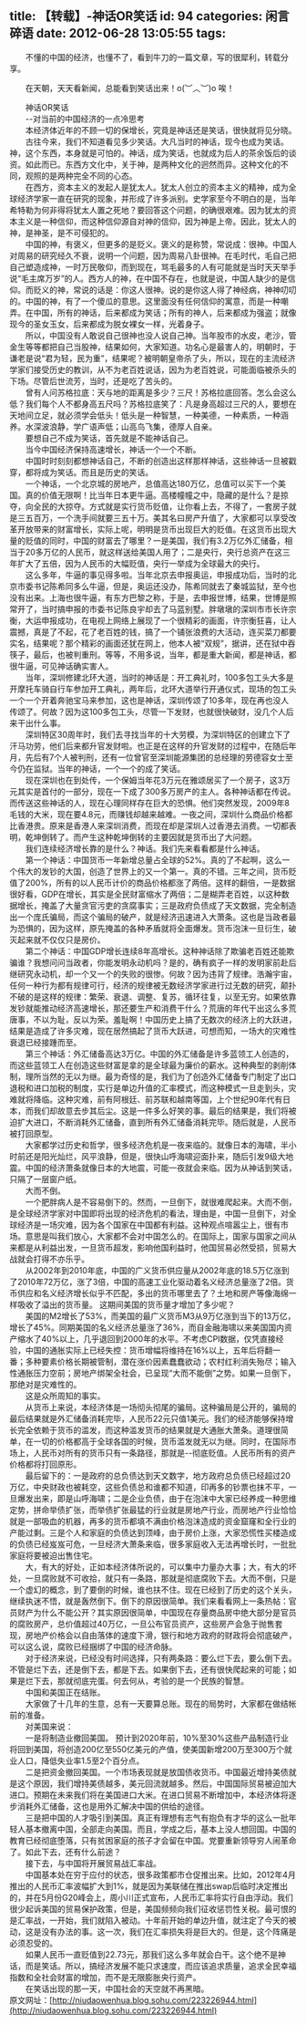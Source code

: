 title: 【转载】-神话OR笑话
id: 94
categories: 闲言碎语
date: 2012-06-28 13:05:55
tags:
---

　　不懂的中国的经济，也懂不了，看到牛刀的一篇文章，写的很犀利，转载分享。

　　在天朝，天天看新闻，总能看到笑话出来！o(︶︿︶)o 唉！

　　神话OR笑话
</br> 　　--对当前的中国经济的一点冷思考
</br> 　　本经济体近年的不顾一切的保增长，究竟是神话还是笑话，很快就将见分晓。
</br> 　　古往今来，我们不知道看见多少笑话。大凡当时的神话，现今也成为笑话。神，这个东西，本身就是可怕的。神话，成为笑话，也就成为后人的茶余饭后的谈资。如此而已。东西方文化中，关于神，是两种文化的迥然而异。这种文化的不同，观照的是两种完全不同的心态。
</br> 　　在西方，资本主义的发起人是犹太人。犹太人创立的资本主义的精神，成为全球经济学家一直在研究的现象，并形成了许多派别。史学家至今不明白的是，当年希特勒为何非得将犹太人置之死地？要回答这个问题，的确很艰难。因为犹太的资本主义是一种信仰，而这种信仰源自对神的信仰，因为神是上帝。因此，犹太人的神，是神圣，是不可侵犯的。
</br> 　　中国的神，有褒义，但更多的是贬义。褒义的是称赞，常说成：很神。中国人对周易的研究经久不衰，说明一个问题，因为周易八卦很神。在毛时代，毛自己把自己塑造成神，一时万民敬仰，而到现在，骂毛最多的人有可能就是当时天天举手说“毛主席万岁”的人。西方人的神，在中国不存在，也就是说，中国人缺少的是信仰。而贬义的神，常说的话是：你这人很神。说的是你这人得了神经病，神神叨叨的。中国的神，有了一个傻瓜的意思。这里面没有任何信仰的寓意，而是一种嘲弄。在中国，所有的神话，后来都成为笑话；所有的神人，后来都成为强盗；就像现今的圣女玉女，后来都成为脱女裸女一样，光着身子。
</br> 　　所以，中国没有人敢说自己很神也没人说自己神。当年股市的水皮，老沙，管金生等等都把自己当股神，结果如何，大家知道。功名心是最害人的，明朝时，于谦老是说“君为轻，民为重”，结果呢？被明朝皇帝杀了头，所以，现在的主流经济学家们接受历史的教训，从不为老百姓说话，因为为老百姓说，可能面临被杀头的下场。尽管后世流芳，当时，还是吃了苦头的。
</br> 　　曾有人问苏格拉底：天与地的距离是多少？三尺！苏格拉底回答。怎么会这么低？我们每个人不都身高五尺吗？苏格拉底笑了：凡是身高超过三尺的人，要想在天地间立足，就必须学会低头！低头是一种智慧，一种美德，一种素质，一种涵养。水深波浪静，学广语声低；山高鸟飞集，德厚人自亲。
</br> 　　要想自己不成为笑话，首先就是不能神话自己。
</br> 　　当今中国经济保持高速增长，神话一个一个不断。
</br> 　　中国时时刻刻都想神话自己，不断的创造出这样那样神话，这些神话一旦被戳穿，都将成为笑话。而且是历史的笑话。
</br> 　　一个神话，一个北京城的房地产，总值高达180万亿，总值可以买下一个美国。真的价值无限啊！比当年日本更牛逼。高楼幢幢之中，隐藏的是什么？是掠夺，向全民的大掠夺。方式就是实行货币贬值，让你看上去，不得了，一套房子就是三五百万，一个洗手间就要三五十万。美其名曰房产升值了，大家都可以享受改革开放带来的财富增长，实际上呢，明明是货币出现巨大的贬值。在这货币出现大量的贬值的同时，中国的财富去了哪里？一是美国，我们有3.2万亿外汇储备，相当于20多万亿的人民币，就这样送给美国人用了；二是央行，央行总资产在这三年扩大了五倍，因为人民币的大幅贬值，央行一举成为全球最大的央行。
</br> 　　这么多年，牛逼的事见得多啦。当年北京去申报奥运，申报成功后，当时的北京市委书记陈希同多么牛逼，但是，奥运还没办，陈希同就去了秦城监狱，至今也没有出来。上海也很牛逼，有东方巴黎之称，于是，去申报世博，结果，世博是照常开了，当时搞申报的市委书记陈良宇却去了马蓝别墅。胖墩墩的深圳市市长许宗衡，大运申报成功，在电视上网络上展现了一个很精彩的画面，许宗衡狂喜，让人震撼，真是了不起，花了老百姓的钱，搞了一个铺张浪费的大活动，连买菜刀都要实名，结果呢？那个精彩的画面还犹在网上，他本人被“双规”，据讲，还在狱中吞筷子，最后，也被判重刑。等等，不用多说，当年，都是重大新闻，都是神话，都很牛逼，可见神话确实害人。
</br> 　　当年，深圳修建北环大道，当时的神话是：开工典礼时，100多包工头大多是开摩托车骑自行车参加开工典礼，两年后，北环大道举行开通仪式，现场的包工头一个一个开着奔驰宝马来参加，这也是神话，深圳传颂了10多年，现在再也没人传颂了。何故？因为这100多包工头，尽管一下发财，也就很快破财，没几个人后来干出什么事。
</br> 　　深圳特区30周年时，我们去寻找当年的十大劳模，为深圳特区的创建立下了汗马功劳，他们后来都升官发财啦。也正是在这样的升官发财的过程中，在随后年月，先后有7个人被判刑，还有一位曾官至深圳能源集团的总经理的劳德容女士至今仍在监狱。当年的神话，一个一个的成了笑话。
</br> 　　现在深圳也在到处传，一个保姆当年花3万元在雅颂居买了一个房子，这3万元其实是首付的一部分，现在一下成了300多万房产的主人。各种神话都在传说。而传送这些神话的人，现在心理同样存在巨大的恐惧。他们突然发现，2009年8毛钱的大米，现在要4.8元，而赚钱却越来越难。一夜之间，深圳什么商品价格都比香港贵。原来是香港人来深圳消费，而现在却是深圳人过香港去消费。一切都表明，乾坤倒转了。而产生这种乾坤倒转的主要因就是货币出了大问题。
</br> 　　我们连续经济增长靠的是什么？神话。我们先来看看都是什么神话。
</br> 　　第一个神话：中国货币一年新增总量占全球的52%。真的了不起啊，这么一个伟大的发钞的大国，创造了世界上的又一个第一。真的不错。三年之间，货币贬值了200%，所有的以人民币计价的商品价格都涨了两倍。这样的翻倍，一是数据很好看，GDP在增长，其实是全民财富缩水了两倍；二是糊弄老百姓，以这种数据增长，掩盖了大量贪官污吏的贪腐事实；三是政府负债成了天文数据，完全制造出一个庞氏骗局，而这个骗局的破产，就是经济迅速进入大萧条。这也是当政者最为恐惧的，因为这样，原先掩盖的各种矛盾就将全面爆发。货币泡沫一旦衍生，破灭起来就不仅仅只是房价。
</br> 　　第二个神话：中国GDP增长连续8年高增长。这种神话除了欺骗老百姓还能欺骗谁？我想问问当政者，你能发明永动机吗？是的，确有疯子一样的发明家前赴后继研究永动机，却一个又一个的失败的很惨。何故？因为违背了规律。浩瀚宇宙，任何一种行为都有规律可行，经济的规律被无数经济学家进行过无数的研究，颠扑不破的是这样的规律：繁荣、衰退、调整、复苏，循环往复，以至无穷。如果依靠发钞就能推动经济高速增长，那还要生产和消费干什么？荒唐的年代干出这么多荒唐事，不以为耻，反以为荣。羞耻啊！中国历史上搞了无数次的经济上的大跃进，结果是造成了许多灾难，现在居然搞起了货币大跃进，可想而知，一场大的灾难性衰退已经接踵而至。
</br> 　　第三个神话：外汇储备高达3万亿。中国的外汇储备是许多蓝领工人创造的，而这些蓝领工人在创造这些财富是拿的是全球最为廉价的薪水。这种典型的剥削体制，理所当然的无以为继。最为奇怪的是，我们为了创造外汇储备专门制定了出口退税和进口加税的制度，实行是单边升值的汇率模式，而这种模式一旦走到头，灾难就将降临。这种灾难，前有阿根廷、前苏联和越南等国，上个世纪90年代有日本，而我们却故意去步其后尘。这是一件多么好笑的事。最后的结果是，我们将被迫扩大进口，不断消耗外汇储备，直到所有外汇储备消耗完毕。随后就是，人民币被打回原型。
</br> 　　大家都学过历史和哲学，很多经济危机是一夜来临的。就像日本的海啸，半小时前还是阳光灿烂，风平浪静，但是，很快山呼海啸迎面扑来，随后引发9级大地震。中国的经济萧条就像日本的大地震，可能一夜就会来临。因为从神话到笑话，只隔了一层窗户纸。
</br> 　　大而不倒。
</br> 　　一个肥胖病人是不容易倒下的。然而，一旦倒下，就很难爬起来。大而不倒，是全球经济学家对中国即将出现的经济危机的看法，理由是，中国一旦倒下，对全球经济是一场灾难，因为各个国家在中国都有利益。这种观点喧嚣尘上，很有市场。意思是叫我们放心，大家都不会对中国怎么的。在国际上，国家与国家之间从来都是从利益出发，一旦货币超发，影响他国利益时，他国贸易必然受损，贸易大战就会打得不亦乐乎。
</br> 　　从2002年到2010年底，中国的广义货币供应量从2002年底的18.5万亿涨到了2010年72万亿，涨了3倍，中国的高速工业化驱动着名义经济总量涨了2倍。货币供应和名义经济增长似乎不匹配，多出的货币哪里去了？土地和房产等像海绵一样吸收了溢出的货币量。 这期间美国的货币量才增加了多少呢？
</br> 　　美国的M2增长了53%，而美国的最广义货币M3从9万亿涨到当下的13万亿，增长了45%。同期美国的名义经济总量涨了36%，而自金融海啸以来美国国内资产缩水了40%以上，几乎退回到2000年的水平。不考虑CPI数据，仅凭直接经验，中国的通胀实际上已经失控：货币增幅将维持在16%以上，五年后将翻一番；多种要素价格长期被管制，潜在涨价因素蠢蠢欲动；农村红利消失殆尽；输入性通胀压力空前；房地产绑架全社会，已呈现“大而不能倒”之势。如果一旦倒下，那绝对是灾难性的。
</br> 　　这是众所周知的事实。
</br> 　　从货币上来说，本经济体是一场彻头彻尾的骗局。这种骗局是公开的，骗局的最后结果就是外汇储备消耗完毕，人民币22元只值1美元。我们的经济能够保持增长完全依赖于货币的滥发，而这种滥发货币的结果就是大通胀大萧条。道理很简单，在一切的价格都高于全球各国的时候，货币滥发就无以为继。同时，在国际市场上，人民币对所有的货币只有一条路径，那就是--彻底贬值。人民币所有的资产价格都将打回原形。
</br> 　　最后留下的：一是政府的总负债达到天文数字，地方政府总负债已经超过20万亿，中央财政也被耗空，这些负债总和谁都不知道，印再多的钞票也抹不平，一旦爆发出来，即是山呼海啸；二是企业负债，由于在泡沫中大家已经养成一种思维定势，拼命举债扩张，而举债扩张最猛的行业就是房地产行业，而房地产行业恰恰就是一部吸血的机器，再多的货币都填不满由价格泡沫造成的资金窟窿和全行业的产能过剩。三是个人和家庭的负债达到顶峰，由于房价上涨，大家恐慌性买楼造成的负债已经岌岌可危，一旦经济大萧条来临，很多家庭收入无法再增长时，一批批家庭将要被迫出售住宅。
</br> 　　大，有大的好处，正如本经济体所说的，可以集中力量办大事；大，有大的坏处，一旦腐败就不可收拾，就只有一条路，那就是彻底腐败下去。大而不倒，只是一个虚幻的概念，到了要倒的时候，谁也扶不住。现在已经到了历史的这个关头，继续执迷不悟，就是轰然倒下。倒下的原因很简单。我们来看看网上一条热帖：官员财产为什么不能公开？其实原因很简单，中国现在存量商品房中绝大部分是官员的腐败房产，总价值超过40万亿，一旦公布官员资产，这些房产会急于抛售套现，房地产价格会以自由落体的速度下滑，银行和地方政府的财政将会彻底破产，可以这么说，腐败已经捆绑了中国的经济命脉。
</br> 　　对于经济来说，已经没有时间选择，只有两条路：要么烂下去，要么倒下去。不管是烂下去，还是倒下去，都是下去。如果倒下去，还有很快爬起来的可能；如果是烂下去，那就彻底完蛋。何去何从，考验的是一个民族的智慧。
</br> 　　中国和美国正在结账。
</br> 　　大家做了十几年的生意，总有一天要算总账。现在的局势时，大家都在做结帐前的准备。
</br> 　　对美国来说：
</br> 　　一是将制造业撤回美国。 预计到2020年前，10%至30%这些产品制造行业将回到美国，将创造200亿至550亿美元的产值，使美国新增200万至300万个就业人口，降低失业率1.5至2个百分点。
</br> 　　二是把资金撤回美国。一个市场表现就是放国债收货币。中国最近增持美债就是这个原因，我们增持美债越多，美元回流就越多。然后，中国国际贸易被迫加大进口。预期在未来我们将在美国进口大米。在进口贸易不断增加中，本经济体将逐步消耗外汇储备，这也是用外汇解决中国的供给的途径。
</br> 　　三是把中国的人才吸引到美国。真正有理想有志气有抱负有才华的这么一批年轻人基本撤离中国，全部走向美国。而且，学成之后，基本上没人想回国。中国的教育已经彻底堕落，只有贫困家庭的孩子才会留在中国。党要重新领导穷人闹革命了。如此下去，还有什么前途？
</br> 　　接下去，与中国将开展贸易战汇率战。
</br> 　　中国基本处在穷于应付的状态，很多政策都市仓促推出来。比如，2012年4月推出的人民币汇率波幅扩大到1%，就是因为美联储在推出swap后临时决定推出的，并在5月份G20峰会上，周小川正式宣布，人民币汇率将实行自由浮动。我们很少起诉美国的贸易保护政策，但是，美国频频向我们征收惩罚性关税。最可恨的是汇率战，一开始，我们就陷入被动。十年前开始的单边升值，就注定了今天的被动，这是没有办法的事。这一次，我们在汇率损失将是巨大的。但是，这个阵痛是必须忍受的。
</br> 　　如果人民币一直贬值到22.73元，那我们这么多年就会白干。这个绝不是神话，而是笑话。所以，搞经济发展不能只求速度，而应该追求质量，追求全民幸福指数和全社会财富的增加，而不是无限膨胀央行资产。
</br> 　　在笑话出现的那一天，中国社会的天空就不再黑暗。
</br> 原文网址：[http://niudaowenhua.blog.sohu.com/223226944.html](http://niudaowenhua.blog.sohu.com/223226944.html)
